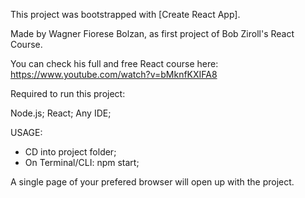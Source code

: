 This project was bootstrapped with [Create React App].

Made by Wagner Fiorese Bolzan, as first project of Bob Ziroll's React Course.

You can check his full and free React course here: https://www.youtube.com/watch?v=bMknfKXIFA8

Required to run this project:

Node.js;
React;
Any IDE;

USAGE:

- CD into project folder;
- On Terminal/CLI: npm start;

A single page of your prefered browser will open up with the project.
